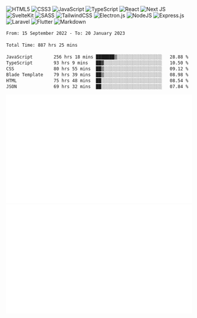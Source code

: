 <!--START:BADGES-->

![HTML5](https://img.shields.io/badge/html5-%23E34F26.svg?style=for-the-badge&logo=html5&logoColor=white)
![CSS3](https://img.shields.io/badge/css3-%231572B6.svg?style=for-the-badge&logo=css3&logoColor=white)
![JavaScript](https://img.shields.io/badge/javascript-%23323330.svg?style=for-the-badge&logo=javascript&logoColor=%23F7DF1E)
![TypeScript](https://img.shields.io/badge/typescript-%23007ACC.svg?style=for-the-badge&logo=typescript&logoColor=white)
![React](https://img.shields.io/badge/react-%2320232a.svg?style=for-the-badge&logo=react&logoColor=%2361DAFB)
![Next JS](https://img.shields.io/badge/Next-black?style=for-the-badge&logo=next.js&logoColor=white)
![SvelteKit](https://img.shields.io/badge/sveltekit-%23f1413d.svg?style=for-the-badge&logo=svelte&logoColor=white)
![SASS](https://img.shields.io/badge/SASS-hotpink.svg?style=for-the-badge&logo=SASS&logoColor=white)
![TailwindCSS](https://img.shields.io/badge/tailwindcss-%2338B2AC.svg?style=for-the-badge&logo=tailwind-css&logoColor=white)
![Electron.js](https://img.shields.io/badge/Electron-191970?style=for-the-badge&logo=Electron&logoColor=white)
![NodeJS](https://img.shields.io/badge/node.js-6DA55F?style=for-the-badge&logo=node.js&logoColor=white)
![Express.js](https://img.shields.io/badge/express.js-%23404d59.svg?style=for-the-badge&logo=express&logoColor=%2361DAFB)
![Laravel](https://img.shields.io/badge/laravel-%23FF2D20.svg?style=for-the-badge&logo=laravel&logoColor=white)
![Flutter](https://img.shields.io/badge/Flutter-%2302569B.svg?style=for-the-badge&logo=Flutter&logoColor=white)
![Markdown](https://img.shields.io/badge/markdown-%23000000.svg?style=for-the-badge&logo=markdown&logoColor=white)

<!--END:BADGES-->

<!--START_SECTION:waka-->

```text
From: 15 September 2022 - To: 20 January 2023

Total Time: 887 hrs 25 mins

JavaScript        256 hrs 18 mins ███████▒░░░░░░░░░░░░░░░░░   28.88 %
TypeScript        93 hrs 9 mins   ██▓░░░░░░░░░░░░░░░░░░░░░░   10.50 %
CSS               80 hrs 55 mins  ██▒░░░░░░░░░░░░░░░░░░░░░░   09.12 %
Blade Template    79 hrs 39 mins  ██▒░░░░░░░░░░░░░░░░░░░░░░   08.98 %
HTML              75 hrs 48 mins  ██░░░░░░░░░░░░░░░░░░░░░░░   08.54 %
JSON              69 hrs 32 mins  ██░░░░░░░░░░░░░░░░░░░░░░░   07.84 %
```

<!--END_SECTION:waka-->

<!-- jstrieb/github-stats -->

<!-- ![[jstrieb-github-stats](https://github.com/jstrieb/github-stats)](https://raw.githubusercontent.com/mikhael7/jstrieb-github-stats/master/generated/overview.svg#gh-dark-mode-only)
![[jstrieb-github-stats](https://github.com/jstrieb/github-stats)](https://raw.githubusercontent.com/mikhael7/jstrieb-github-stats/master/generated/languages.svg#gh-dark-mode-only)

![[jstrieb-github-stats](https://github.com/jstrieb/github-stats)](https://raw.githubusercontent.com/mikhael7/jstrieb-github-stats/master/generated/overview.svg#gh-light-mode-only)
![[jstrieb-github-stats](https://github.com/jstrieb/github-stats)](https://raw.githubusercontent.com/mikhael7/jstrieb-github-stats/master/generated/languages.svg#gh-light-mode-only) -->

<a href="https://github.com/jstrieb/github-stats">
<picture float="left">
 <source srcset="https://raw.githubusercontent.com/mikhael7/jstrieb-github-stats/master/generated/overview.svg#gh-dark-mode-only" media="(prefers-color-scheme: dark)"/>
  <source srcset="https://raw.githubusercontent.com/mikhael7/jstrieb-github-stats/master/generated/overview.svg#gh-light-mode-only" media="(prefers-color-scheme: light)"/>
  <img src="https://raw.githubusercontent.com/mikhael7/jstrieb-github-stats/master/generated/overview.svg#gh-dark-mode-only"/>
</picture>

<picture float="left">
 <source srcset="https://raw.githubusercontent.com/mikhael7/jstrieb-github-stats/master/generated/languages.svg#gh-dark-mode-only" media="(prefers-color-scheme: dark)"/>
  <source srcset="https://raw.githubusercontent.com/mikhael7/jstrieb-github-stats/master/generated/languages.svg#gh-light-mode-only" media="(prefers-color-scheme: light)"/>
  <img src="https://raw.githubusercontent.com/mikhael7/jstrieb-github-stats/master/generated/languages.svg#gh-dark-mode-only"/>
</picture>
</a>

<!-- <picture float="left">
<source 
  srcset="https://github-readme-stats-six-psi-19.vercel.app/api/?username=mikhael7&show_icons=true&count_private=true&hide_border=true&cache_seconds=86400&layout=compact&theme=rose_pine"
  media="(prefers-color-scheme: dark)"
/>
<source
  srcset="https://github-readme-stats-six-psi-19.vercel.app/api/?username=mikhael7&show_icons=true&count_private=true&hide_border=true&cache_seconds=86400&layout=compact&theme=graywhite"
  media="(prefers-color-scheme: light)"
/>
<img width="45%" align="center" src="https://github-readme-stats-six-psi-19.vercel.app/api/?username=mikhael7&show_icons=true&count_private=true&hide_border=true&cache_seconds=86400&layout=compact&theme=rose_pine" />
</picture>

<picture  float="left">
<source
  srcset="https://github-readme-stats-six-psi-19.vercel.app/api/top-langs/?username=mikhael7&langs_count=6&show_icons=true&count_private=true&hide_border=true&cache_seconds=86400&layout=compact&theme=rose_pine"
  media="(prefers-color-scheme: dark)"
/>
<source
  srcset="https://github-readme-stats-six-psi-19.vercel.app/api/top-langs/?username=mikhael7&langs_count=6&show_icons=true&count_private=true&hide_border=true&cache_seconds=86400&layout=compact&theme=graywhite"
  media="(prefers-color-scheme: light)"
/>
<img width="45%" align="center" src="https://github-readme-stats-six-psi-19.vercel.app/api/top-langs/?username=mikhael7&langs_count=6&show_icons=true&count_private=true&hide_border=true&cache_seconds=86400&layout=compact&theme=rose_pine" />
</picture> -->
